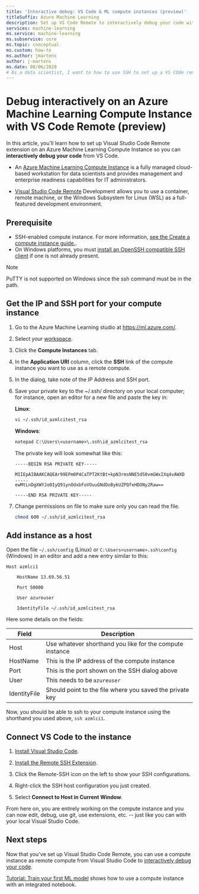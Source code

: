 ```yaml
---
title: 'Interactive debug: VS Code & ML compute instances (preview)'
titleSuffix: Azure Machine Learning
description: Set up VS Code Remote to interactively debug your code with Azure Machine Learning. 
services: machine-learning
ms.service: machine-learning
ms.subservice: core
ms.topic: conceptual
ms.custom: how-to
ms.author: jmartens
author: j-martens
ms.date: 08/06/2020
# As a data scientist, I want to how to use SSH to set up a VS COde remote to use with an Azure ML compute instance. 
---
```


# Debug interactively on an Azure Machine Learning Compute Instance with VS Code Remote (preview)

In this article, you'll learn how to set up Visual Studio Code Remote extension on an Azure Machine Learning Compute Instance so you can **interactively debug your code** from VS Code.

* An [Azure Machine Learning Compute Instance](concept-compute-instance.md) is a fully managed cloud-based workstation for data scientists and provides management and enterprise readiness capabilities for IT administrators. 

* [Visual Studio Code Remote](https://code.visualstudio.com/docs/remote/remote-overview) Development allows you to use a container, remote machine, or the Windows Subsystem for Linux (WSL) as a full-featured development environment. 

## Prerequisite  

* SSH-enabled compute instance. For more information, [see the Create a compute instance guide.](https://docs.microsoft.com/azure/machine-learning/concept-compute-instance#create).
* On Windows platforms, you must [install an OpenSSH compatible SSH client](https://code.visualstudio.com/docs/remote/troubleshooting#_installing-a-supported-ssh-client) if one is not already present. 

> [!Note]
> PuTTY is not supported on Windows since the ssh command must be in the path. 

## Get the IP and SSH port for your compute instance

1. Go to the Azure Machine Learning studio at https://ml.azure.com/.

2. Select your [workspace](concept-workspace.md).
1. Click the **Compute Instances** tab.
1. In the **Application URI** column, click the **SSH** link of the compute instance you want to use as a remote compute. 
1. In the dialog, take note of the IP Address and SSH port. 
1. Save your private key to the ~/.ssh/ directory on your local computer; for instance, open an editor for a new file and paste the key in: 

   **Linux**:

   ```sh
   vi ~/.ssh/id_azmlcitest_rsa  
   ```

   **Windows**:

   ```cmd
   notepad C:\Users\<username>\.ssh\id_azmlcitest_rsa
   ```

   The private key will look somewhat like this:

   ```text
   -----BEGIN RSA PRIVATE KEY-----

   MIIEpAIBAAKCAQEAr99EPm0P4CaTPT2KtBt+kpN3rmsNNE5dS0vmGWxIXq4vAWXD
   ..... 
   ewMtLnDgXWYJo0IyQ91ynOdxbFoVOuuGNdDoBykUZPQfeHDONy2Raw==

   -----END RSA PRIVATE KEY-----
   ```

1. Change permissions on file to make sure only you can read the file.  

   ```sh
   chmod 600 ~/.ssh/id_azmlcitest_rsa
   ```

## Add instance as a host

Open the file `~/.ssh/config` (Linux) or `C:\Users<username>.ssh\config` (Windows) in an editor and add a new entry similar to this:

```
Host azmlci1 

    HostName 13.69.56.51 

    Port 50000 

    User azureuser 

    IdentityFile ~/.ssh/id_azmlcitest_rsa
```

Here some details on the fields:

|Field|Description|
|----|---------|
|Host|Use whatever shorthand you like for the compute instance |
|HostName|This is the IP address of the compute instance |
|Port|This is the port shown on the SSH dialog above |
|User|This needs to be `azureuser` |
|IdentityFile|Should point to the file where you saved the private key |

Now, you should be able to ssh to your compute instance using the shorthand you used above, `ssh azmlci1`.

## Connect VS Code to the instance

1. [Install Visual Studio Code](https://code.visualstudio.com/).

1. [Install the Remote SSH Extension](https://marketplace.visualstudio.com/items?itemName=ms-vscode-remote.remote-ssh).

1. Click the Remote-SSH icon on the left to show your SSH configurations.

1. Right-click the SSH host configuration you just created.

1. Select **Connect to Host in Current Window**. 

From here on, you are entirely working on the compute instance and you can now edit, debug, use git, use extensions, etc. -- just like you can with your local Visual Studio Code.

## Next steps

Now that you've set up Visual Studio Code Remote, you can use a compute instance as remote compute from Visual Studio Code to [interactively debug your code](how-to-debug-visual-studio-code.md).

[Tutorial: Train your first ML model](tutorial-1st-experiment-sdk-train.md) shows how to use a compute instance with an integrated notebook.